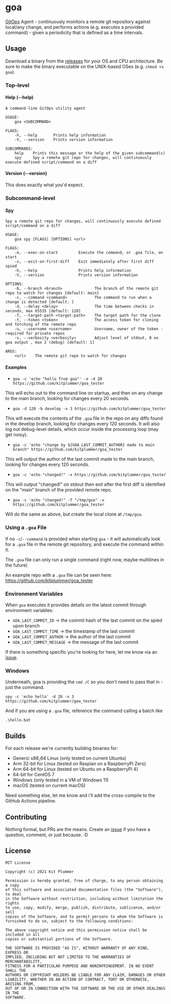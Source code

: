 # goa
[GitOps](https://www.redhat.com/en/topics/devops/what-is-gitops) Agent - continuously monitors a remote git repository against local/any change, and performs actions (e.g. executes a provided command) - given a periodicity that is defined as a time intervals.

## Usage

Download a binary from the [releases](https://github.com/kitplummer/goa/releases) for your OS and CPU architecture.  Be sure to make the binary executable on the UNIX-based OSes (e.g. `chmod +x goa`).
### Top-level

#### Help (--help)
```
A command-line GitOps utility agent

USAGE:
    goa <SUBCOMMAND>

FLAGS:
    -h, --help       Prints help information
    -V, --version    Prints version information

SUBCOMMANDS:
    help    Prints this message or the help of the given subcommand(s)
    spy     Spy a remote git repo for changes, will continuously execute defined script/command on a diff
```

#### Version (--version)
This does exactly what you'd expect.

### Subcommand-level 

#### Spy
```
Spy a remote git repo for changes, will continuously execute defined script/command on a diff

USAGE:
    goa spy [FLAGS] [OPTIONS] <url>

FLAGS:
    -e, --exec-on-start         Execute the command, or .goa file, on start
    -x, --exit-on-first-diff    Exit immediately after first diff spied
    -h, --help                  Prints help information
    -V, --version               Prints version information

OPTIONS:
    -b, --branch <branch>              The branch of the remote git repo to watch for changes [default: main]
    -c, --command <command>            The command to run when a change is detected [default: ]
    -d, --delay <delay>                The time between checks in seconds, max 65535 [default: 120]
    -T, --target-path <target-path>    The target path for the clone
    -t, --token <token>                The access token for cloning and fetching of the remote repo
    -u, --username <username>          Username, owner of the token - required for private repos
    -v, --verbosity <verbosity>        Adjust level of stdout, 0 no goa output , max 2 (debug) [default: 1]

ARGS:
    <url>    The remote git repo to watch for changes
```

#### Examples

* `goa -c 'echo "hello from goa"' -e -d 20 https://github.com/kitplummer/goa_tester`

This will echo out to the command line on startup, and then on any change to the main branch, looking for changes every 20 seconds.

* `goa -d 120 -b develop -v 3 https://github.com/kitplummer/goa_tester`

This will execute the contents of the `.goa` file in the repo on any diffs found in the develop branch, looking for changes every 120 seconds.  It will also log out debug-level details, which occur inside the processing loop (may get noisy).

* `goa -c 'echo "change by ${GOA_LAST_COMMIT_AUTHOR} made to main branch" https://github.com/kitplummer/goa_tester`

This will output the author of the last commit made to the main branch, looking for changes every 120 seconds.

* `goa -c 'echo "changed!" -x https://github.com/kitplummer/goa_tester`

This will output "changed!" on stdout then exit after the first diff is identified on the "main" branch of the provided remote repo.

* `goa -c 'echo "changed!" -T "/tmp/goa" -x https://github.com/kitplummer/goa_tester`

Will do the same as above, but create the local clone at `/tmp/goa`.
### Using a `.goa` File

If no `-c`/`--command` is provided when starting `goa` - it will automatically look for a `.goa` file in the remote git repository, and execute the command within it.

The `.goa` file can only run a single command (right now, maybe multilines in the future)

An example repo with a `.goa` file can be seen here: https://github.com/kitplummer/goa_tester

### Environment Variables

When `goa` executes it provides details on the latest commit through environment variables:

* `GOA_LAST_COMMIT_ID` -> the commit hash of the last commit on the spied upon branch
* `GOA_LAST_COMMIT_TIME` -> the timestamp of the last commit
* `GOA_LAST_COMMIT_AUTHOR` -> the author of the last commit
* `GOA_LAST_COMMIT_MESSAGE` -> the message of the last commit

If there is something specific you're looking for here, let me know via an [issue](https://github.com/kitplummer/goa/issues).

### Windows

Underneath, goa is providing the `cmd /C` so you don't need to pass that in - just the command.

`spy -c 'echo hello' -d 20 -v 3 https://github.com/kitplummer/goa_tester`

And if you are using a `.goa` file, reference the command calling a batch like

```
.\hello.bat
```

## Builds
For each release we're currently building binaries for:
* Generic x86_64 Linux (only tested on current Ubuntu)
* Arm 32-bit for Linux (tested on Raspian on a RaspberryPi Zero)
* Arm 64-bit for Linux (tested on Ubuntu on a RaspberryPi 4)
* 64-bit for CentOS 7
* Windows (only tested in a VM of Windows 11)
* macOS (tested on current macOS)

Need something else, let me know and i'll add the cross-compile to the GitHub Actions pipeline.

## Contributing

Nothing formal, but PRs are the means. Create an [issue](https://github.com/kitplummer/goa/issues) if you have a question, comment, or just because. :D

## License

```
MIT License

Copyright (c) 2021 Kit Plummer

Permission is hereby granted, free of charge, to any person obtaining a copy
of this software and associated documentation files (the "Software"), to deal
in the Software without restriction, including without limitation the rights
to use, copy, modify, merge, publish, distribute, sublicense, and/or sell
copies of the Software, and to permit persons to whom the Software is
furnished to do so, subject to the following conditions:

The above copyright notice and this permission notice shall be included in all
copies or substantial portions of the Software.

THE SOFTWARE IS PROVIDED "AS IS", WITHOUT WARRANTY OF ANY KIND, EXPRESS OR
IMPLIED, INCLUDING BUT NOT LIMITED TO THE WARRANTIES OF MERCHANTABILITY,
FITNESS FOR A PARTICULAR PURPOSE AND NONINFRINGEMENT. IN NO EVENT SHALL THE
AUTHORS OR COPYRIGHT HOLDERS BE LIABLE FOR ANY CLAIM, DAMAGES OR OTHER
LIABILITY, WHETHER IN AN ACTION OF CONTRACT, TORT OR OTHERWISE, ARISING FROM,
OUT OF OR IN CONNECTION WITH THE SOFTWARE OR THE USE OR OTHER DEALINGS IN THE
SOFTWARE.
```
